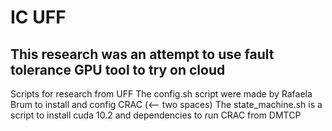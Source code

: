 # IC UFF
## This research was an attempt to use fault tolerance GPU tool to try on cloud 
Scripts for research from UFF
The config.sh script were made by Rafaela Brum to install and config CRAC (<-- two spaces)
The state_machine.sh is a script to install cuda 10.2 and dependencies to run CRAC from DMTCP
